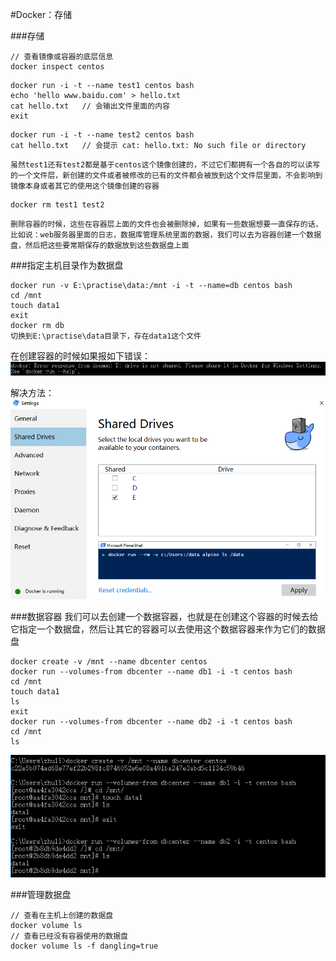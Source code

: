 #Docker：存储

###存储
```
// 查看镜像或容器的底层信息
docker inspect centos
```
```
docker run -i -t --name test1 centos bash
echo 'hello www.baidu.com' > hello.txt
cat hello.txt	// 会输出文件里面的内容
exit
```
```
docker run -i -t --name test2 centos bash
cat hello.txt	// 会提示 cat: hello.txt: No such file or directory
```

`虽然test1还有test2都是基于centos这个镜像创建的，不过它们都拥有一个各自的可以读写的一个文件层，新创建的文件或者被修改的已有的文件都会被放到这个文件层里面，不会影响到镜像本身或者其它的使用这个镜像创建的容器`

```
docker rm test1 test2
```

`删除容器的时候，这些在容器层上面的文件也会被删除掉，如果有一些数据想要一直保存的话，比如说：web服务器里面的日志，数据库管理系统里面的数据，我们可以去为容器创建一个数据盘，然后把这些要常期保存的数据放到这些数据盘上面`

###指定主机目录作为数据盘
```
docker run -v E:\practise\data:/mnt -i -t --name=db centos bash
cd /mnt
touch data1
exit
docker rm db
切换到E:\practise\data目录下，存在data1这个文件
```
在创建容器的时候如果报如下错误：
![](image/screenshot_1485665074831.png)

解决方法：
![](image/screenshot_1485665119744.png)

###数据容器
我们可以去创建一个数据容器，也就是在创建这个容器的时候去给它指定一个数据盘，然后让其它的容器可以去使用这个数据容器来作为它们的数据盘
```
docker create -v /mnt --name dbcenter centos
docker run --volumes-from dbcenter --name db1 -i -t centos bash
cd /mnt
touch data1
ls
exit
docker run --volumes-from dbcenter --name db2 -i -t centos bash
cd /mnt
ls
```
![](image/screenshot_1485666083803.png)

###管理数据盘
```
// 查看在主机上创建的数据盘
docker volume ls
// 查看已经没有容器使用的数据盘
docker volume ls -f dangling=true

```

